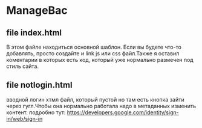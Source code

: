 # ManageBac
 ## file index.html
В этом файле находиться основной шаблон. Если вы будете что-то добавлять, просто создайте и link js или css файл.Также я оставил коментарии в которых есть код, который уже нормально размечен под стиль сайта.
## file notlogin.html
вводной логин хтмл файл, который пустой но там есть кнопка зайти через гугл.Чтобы она нормально работала надо в метаданных изменить контент. подробно тут: https://developers.google.com/identity/sign-in/web/sign-in

